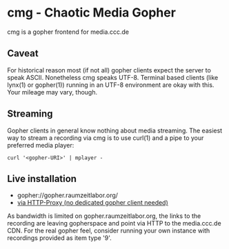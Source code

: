 cmg - Chaotic Media Gopher
==========================
  
cmg is a gopher frontend for media.ccc.de

Caveat
------

For historical reason most (if not all) gopher clients expect the server
to speak ASCII. Nonetheless cmg speaks UTF-8. Terminal based clients
(like lynx(1) or gopher(1)) running in an UTF-8 environment are okay
with this. Your mileage may vary, though.
     
Streaming
---------

Gopher clients in general know nothing about media streaming. The
easiest way to stream a recording via cmg is to use curl(1) and a pipe
to your preferred media player:

    curl '<gopher-URI>' | mplayer -

Live installation
-----------------

* gopher://gopher.raumzeitlabor.org/
* [via HTTP-Proxy (no dedicated gopher client needed)](http://gopher.floodgap.com/gopher/gw?a=gopher%3A%2F%2Fgopher.raumzeitlabor.org)

As bandwidth is limited on gopher.raumzeitlabor.org, the links to the
recording are leaving gopherspace and point via HTTP to the media.ccc.de
CDN. For the real gopher feel, consider running your own instance with
recordings provided as item type '9'.
